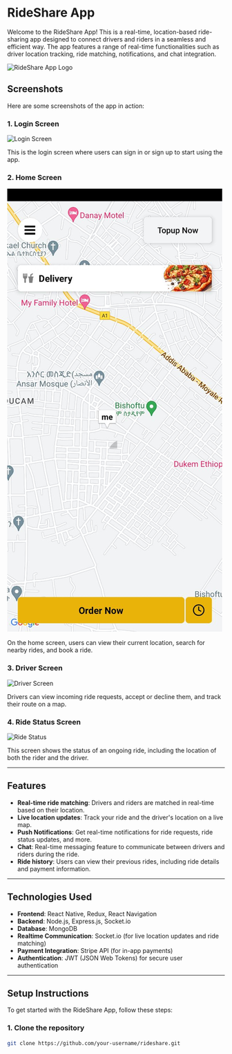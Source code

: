 # RideShare App

Welcome to the RideShare App! This is a real-time, location-based ride-sharing app designed to connect drivers and riders in a seamless and efficient way. The app features a range of real-time functionalities such as driver location tracking, ride matching, notifications, and chat integration.

![RideShare App Logo](https://your-image-url.com/logo.png) 

## Screenshots

Here are some screenshots of the app in action:

### 1. **Login Screen**
![Login Screen](https://your-image-url.com/login.png)

This is the login screen where users can sign in or sign up to start using the app.

### 2. **Home Screen**
![Home Screen](https://github.com/Andi-gech/Ride-Clone/blob/main/readmepics/photo_5981043376646112197_y.jpg)

On the home screen, users can view their current location, search for nearby rides, and book a ride.

### 3. **Driver Screen**
![Driver Screen](https://your-image-url.com/driver.png)

Drivers can view incoming ride requests, accept or decline them, and track their route on a map.

### 4. **Ride Status Screen**
![Ride Status](https://your-image-url.com/ridestatus.png)

This screen shows the status of an ongoing ride, including the location of both the rider and the driver.

---

## Features

- **Real-time ride matching**: Drivers and riders are matched in real-time based on their location.
- **Live location updates**: Track your ride and the driver's location on a live map.
- **Push Notifications**: Get real-time notifications for ride requests, ride status updates, and more.
- **Chat**: Real-time messaging feature to communicate between drivers and riders during the ride.
- **Ride history**: Users can view their previous rides, including ride details and payment information.

---

## Technologies Used

- **Frontend**: React Native, Redux, React Navigation
- **Backend**: Node.js, Express.js, Socket.io
- **Database**: MongoDB
- **Realtime Communication**: Socket.io (for live location updates and ride matching)
- **Payment Integration**: Stripe API (for in-app payments)
- **Authentication**: JWT (JSON Web Tokens) for secure user authentication

---

## Setup Instructions

To get started with the RideShare App, follow these steps:

### 1. Clone the repository
```bash
git clone https://github.com/your-username/rideshare.git
